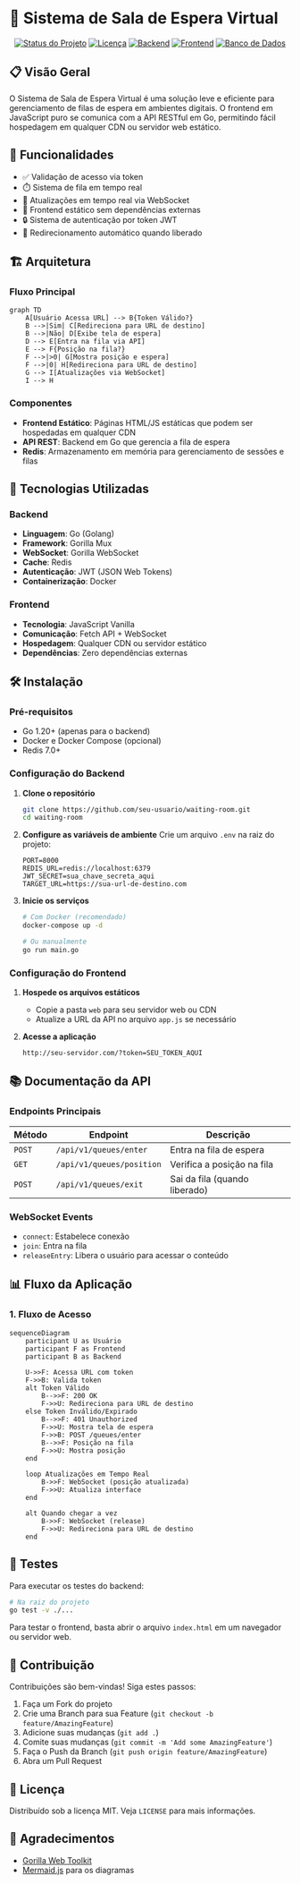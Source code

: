 # 🚀 Sistema de Sala de Espera Virtual

<div align="center">
  
  [![Status do Projeto](https://img.shields.io/badge/Status-Em%20Desenvolvimento-yellow)]()
  [![Licença](https://img.shields.io/badge/Licença-MIT-blue.svg)](LICENSE)
  [![Backend](https://img.shields.io/badge/Backend-Go-00ADD8?logo=go)]()
  [![Frontend](https://img.shields.io/badge/Frontend-JavaScript-F7DF1E?logo=javascript)]()
  [![Banco de Dados](https://img.shields.io/badge/DB-Redis-DC382D?logo=redis)]()
</div>

## 📋 Visão Geral

O Sistema de Sala de Espera Virtual é uma solução leve e eficiente para gerenciamento de filas de espera em ambientes digitais. O frontend em JavaScript puro se comunica com a API RESTful em Go, permitindo fácil hospedagem em qualquer CDN ou servidor web estático.

## 🎯 Funcionalidades

- ✅ Validação de acesso via token
- ⏱️ Sistema de fila em tempo real
- 🔄 Atualizações em tempo real via WebSocket
- 🚀 Frontend estático sem dependências externas
- 🔒 Sistema de autenticação por token JWT
- 🔄 Redirecionamento automático quando liberado

## 🏗️ Arquitetura

### Fluxo Principal

```mermaid
graph TD
    A[Usuário Acessa URL] --> B{Token Válido?}
    B -->|Sim| C[Redireciona para URL de destino]
    B -->|Não| D[Exibe tela de espera]
    D --> E[Entra na fila via API]
    E --> F{Posição na fila?}
    F -->|>0| G[Mostra posição e espera]
    F -->|0| H[Redireciona para URL de destino]
    G --> I[Atualizações via WebSocket]
    I --> H
```

### Componentes

- **Frontend Estático**: Páginas HTML/JS estáticas que podem ser hospedadas em qualquer CDN
- **API REST**: Backend em Go que gerencia a fila de espera
- **Redis**: Armazenamento em memória para gerenciamento de sessões e filas

## 🚀 Tecnologias Utilizadas

### Backend
- **Linguagem**: Go (Golang)
- **Framework**: Gorilla Mux
- **WebSocket**: Gorilla WebSocket
- **Cache**: Redis
- **Autenticação**: JWT (JSON Web Tokens)
- **Containerização**: Docker

### Frontend
- **Tecnologia**: JavaScript Vanilla
- **Comunicação**: Fetch API + WebSocket
- **Hospedagem**: Qualquer CDN ou servidor estático
- **Dependências**: Zero dependências externas

## 🛠️ Instalação

### Pré-requisitos

- Go 1.20+ (apenas para o backend)
- Docker e Docker Compose (opcional)
- Redis 7.0+

### Configuração do Backend

1. **Clone o repositório**
   ```bash
   git clone https://github.com/seu-usuario/waiting-room.git
   cd waiting-room
   ```

2. **Configure as variáveis de ambiente**
   Crie um arquivo `.env` na raiz do projeto:
   ```env
   PORT=8000
   REDIS_URL=redis://localhost:6379
   JWT_SECRET=sua_chave_secreta_aqui
   TARGET_URL=https://sua-url-de-destino.com
   ```

3. **Inicie os serviços**
   ```bash
   # Com Docker (recomendado)
   docker-compose up -d
   
   # Ou manualmente
   go run main.go
   ```

### Configuração do Frontend

1. **Hospede os arquivos estáticos**
   - Copie a pasta `web` para seu servidor web ou CDN
   - Atualize a URL da API no arquivo `app.js` se necessário
   
2. **Acesse a aplicação**
   ```
   http://seu-servidor.com/?token=SEU_TOKEN_AQUI
   ```

## 📚 Documentação da API

### Endpoints Principais

| Método | Endpoint | Descrição |
|--------|----------|------------|
| `POST` | `/api/v1/queues/enter` | Entra na fila de espera |
| `GET`  | `/api/v1/queues/position` | Verifica a posição na fila |
| `POST` | `/api/v1/queues/exit` | Sai da fila (quando liberado) |

### WebSocket Events

- `connect`: Estabelece conexão
- `join`: Entra na fila
- `releaseEntry`: Libera o usuário para acessar o conteúdo

## 📊 Fluxo da Aplicação

### 1. Fluxo de Acesso
```mermaid
sequenceDiagram
    participant U as Usuário
    participant F as Frontend
    participant B as Backend
    
    U->>F: Acessa URL com token
    F->>B: Valida token
    alt Token Válido
        B-->>F: 200 OK
        F->>U: Redireciona para URL de destino
    else Token Inválido/Expirado
        B-->>F: 401 Unauthorized
        F->>U: Mostra tela de espera
        F->>B: POST /queues/enter
        B-->>F: Posição na fila
        F->>U: Mostra posição
    end
    
    loop Atualizações em Tempo Real
        B->>F: WebSocket (posição atualizada)
        F->>U: Atualiza interface
    end
    
    alt Quando chegar a vez
        B->>F: WebSocket (release)
        F->>U: Redireciona para URL de destino
    end
```

## 🧪 Testes

Para executar os testes do backend:

```bash
# Na raiz do projeto
go test -v ./...
```

Para testar o frontend, basta abrir o arquivo `index.html` em um navegador ou servidor web.

## 🤝 Contribuição

Contribuições são bem-vindas! Siga estes passos:

1. Faça um Fork do projeto
2. Crie uma Branch para sua Feature (`git checkout -b feature/AmazingFeature`)
3. Adicione suas mudanças (`git add .`)
4. Comite suas mudanças (`git commit -m 'Add some AmazingFeature'`)
5. Faça o Push da Branch (`git push origin feature/AmazingFeature`)
6. Abra um Pull Request

## 📄 Licença

Distribuído sob a licença MIT. Veja `LICENSE` para mais informações.

## 🙏 Agradecimentos

- [Gorilla Web Toolkit](https://www.gorillatoolkit.org/)
- [Mermaid.js](https://mermaid-js.github.io/) para os diagramas
